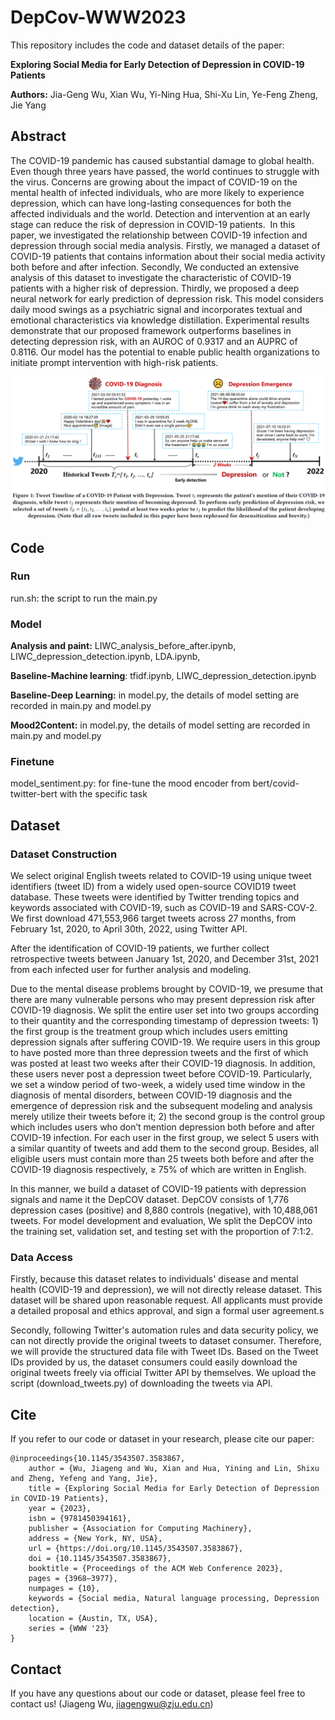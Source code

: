 # DepCov-WWW2023

This repository includes the code and dataset details of the paper:

**Exploring Social Media for Early Detection of Depression in COVID-19 Patients**

**Authors:** Jia-Geng Wu, Xian Wu, Yi-Ning Hua, Shi-Xu Lin, Ye-Feng Zheng, Jie Yang

## Abstract

The COVID-19 pandemic has caused substantial damage to global health. Even though three years have passed, the world continues to struggle with the virus. Concerns are growing about the impact of COVID-19 on the mental health of infected individuals, who are more likely to experience depression, which can have long-lasting consequences for both the affected individuals and the world. Detection and intervention at an early stage can reduce the risk of depression in COVID-19 patients. 
In this paper, we investigated the relationship between COVID-19 infection and depression through social media analysis. Firstly, we managed a dataset of COVID-19 patients that contains information about their social media activity both before and after infection. Secondly, We conducted an extensive analysis of this dataset to investigate the characteristic of COVID-19 patients with a higher risk of depression. Thirdly, we proposed a deep neural network for early prediction of depression risk. This model considers daily mood swings as a psychiatric signal and incorporates textual and emotional characteristics via knowledge distillation. Experimental results demonstrate that our proposed framework outperforms baselines in detecting depression risk, with an AUROC of 0.9317 and an AUPRC of 0.8116. Our model has the potential to enable public health organizations to initiate prompt intervention with high-risk patients.

![1683037839058](image/README/1683037839058.png)

## Code

### Run

run.sh: the script to run the main.py

### Model

**Analysis and paint:** LIWC_analysis_before_after.ipynb, LIWC_depression_detection.ipynb, LDA.ipynb,

**Baseline-Machine learning**: tfidf.ipynb, LIWC_depression_detection.ipynb

**Baseline-Deep Learning:** in model.py, the details of model setting are recorded in main.py and model.py

**Mood2Content:** in model.py, the details of model setting are recorded in main.py and model.py

### Finetune

model_sentiment.py: for fine-tune the mood encoder from bert/covid-twitter-bert with the specific task

## Dataset

### Dataset Construction

We select original English tweets related to COVID-19 using unique tweet identifiers (tweet ID) from a widely used open-source COVID19 tweet database. These tweets were identified by Twitter trending topics and keywords associated with COVID-19, such as COVID-19 and SARS-COV-2. We first download 471,553,966 target tweets across 27 months, from February 1st, 2020, to April 30th, 2022, using Twitter API.


After the identification of COVID-19 patients, we further collect retrospective tweets between January 1st, 2020, and December 31st, 2021 from each infected user for further analysis and modeling.


Due to the mental disease problems brought by COVID-19, we presume that there are many vulnerable persons who may present depression risk after COVID-19 diagnosis. We split the entire user set into two groups according to their quantity and the corresponding timestamp of depression tweets: 1) the first group is the treatment group which includes users emitting depression signals after suffering COVID-19. We require users in this group to have posted more than three depression tweets and the first of which was posted at least two weeks after their COVID-19 diagnosis. In addition, these users never post a depression tweet before COVID-19. Particularly, we set a window period of two-week, a widely used time window in the diagnosis of mental disorders, between COVID-19 diagnosis and the emergence of depression risk and the subsequent modeling and analysis merely utilize their tweets before it; 2) the second group is the control group which includes users who don’t mention depression both before and after COVID-19 infection. For each user in the first group, we select 5 users with a similar quantity of tweets and add them to the second group. Besides, all eligible users must contain more than 25 tweets both before and after the COVID-19 diagnosis respectively, ≥ 75% of which are written in English.


In this manner, we build a dataset of COVID-19 patients with depression signals and name it the DepCOV dataset. DepCOV consists of 1,776 depression cases (positive) and 8,880 controls (negative), with 10,488,061 tweets. For model development and evaluation, We split the DepCOV into the training set, validation set, and testing set with the proportion of 7:1:2.

### **Data Access**

Firstly, because this dataset relates to individuals' disease and mental health (COVID-19 and depression), we will not directly release dataset. This dataset will be shared upon reasonable request. All applicants must provide a detailed proposal and ethics approval, and sign a formal user agreement.s

Secondly, following Twitter's automation rules and data security policy, we can not directly provide the original tweets to dataset consumer. Therefore, we will provide the structured data file with Tweet IDs. Based on the Tweet IDs provided by us, the dataset consumers could easily download the original tweets freely via official Twitter API by themselves. We upload the script (download_tweets.py) of downloading the tweets via API. 

## Cite

If you refer to our code or dataset in your research, please cite our paper:

```
@inproceedings{10.1145/3543507.3583867,
	author = {Wu, Jiageng and Wu, Xian and Hua, Yining and Lin, Shixu and Zheng, Yefeng and Yang, Jie},
	title = {Exploring Social Media for Early Detection of Depression in COVID-19 Patients},
	year = {2023},
	isbn = {9781450394161},
	publisher = {Association for Computing Machinery},
	address = {New York, NY, USA},
	url = {https://doi.org/10.1145/3543507.3583867},
	doi = {10.1145/3543507.3583867},
	booktitle = {Proceedings of the ACM Web Conference 2023},
	pages = {3968–3977},
	numpages = {10},
	keywords = {Social media, Natural language processing, Depression detection},
	location = {Austin, TX, USA},
	series = {WWW '23}
}
```

## Contact

If you have any questions about our code or dataset, please feel free to contact us! (Jiageng Wu, [jiagengwu@zju.edu.cn](jiagengwu@zju.edu.cn))

